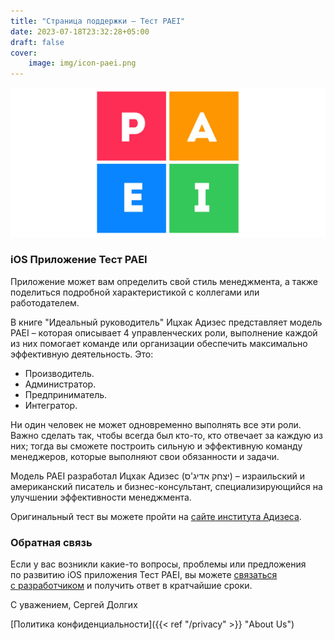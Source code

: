```yaml
---
title: "Страница поддержки — Тест PAEI"
date: 2023-07-18T23:32:28+05:00
draft: false
cover:
    image: img/icon-paei.png
---
```



![](img/icon-paei.png)

### iOS Приложение Тест PAEI

Приложение может вам определить свой стиль менеджмента, а также поделиться подробной характеристикой с коллегами или работодателем.

В книге "Идеальный руководитель" Ицхак Адизес представляет модель PAEI – которая описывает 4 управленческих роли, выполнение каждой из них помогает команде или организации обеспечить максимально эффективную деятельность. Это: 

- Производитель. 
- Администратор. 
- Предприниматель. 
- Интегратор. 

Ни один человек не может одновременно выполнять все эти роли. Важно сделать так, чтобы всегда был кто-то, кто отвечает за каждую из них; тогда вы сможете построить сильную и эффективную команду менеджеров, которые выполняют свои обязанности и задачи.

Модель PAEI разработал Ицхак Адизес (יצחק אדיג'ס‏‎) – израильский и американский писатель и бизнес-консультант, специализирующийся на улучшении эффективности менеджмента.

Оригинальный тест вы можете пройти на [сайте института Адизеса](https://adizes.me).

### Обратная связь

Если у вас возникли какие-то вопросы, проблемы или предложения по развитию iOS приложения Тест PAEI, вы можете [связаться с разработчиком](mailto:ageres7@gmail.com?subject=WeatherTV%20Support) и получить ответ в кратчайшие сроки.

С уважением, 
Сергей Долгих


[Политика конфиденциальности]({{< ref "/privacy" >}} "About Us")
